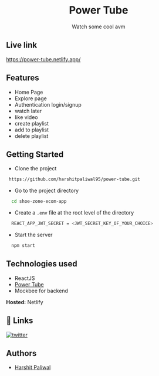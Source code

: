<h1 align="center">Power Tube</h1>

<p align="center">Watch some cool avm</p>


## Live link
  https://power-tube.netlify.app/


## Features 
- Home Page
- Explore page
- Authentication login/signup
- watch later
- like video
- create playlist 
- add to playlist 
- delete playlist

## Getting Started

- Clone the project

```bash
 https://github.com/harshitpaliwal95/power-tube.git
```

- Go to the project directory

```bash
  cd shoe-zone-ecom-app
```
- Create a ``.env`` file at the root level of the directory

```bash
  REACT_APP_JWT_SECRET = <JWT_SECRET_KEY_OF_YOUR_CHOICE>
```

- Start the server

```bash
  npm start
```

## Technologies used

- ReactJS
- [Power Tube](https://power-tube.netlify.app/)
- Mockbee for backend

**Hosted:** Netlify



## 🔗 Links


[![twitter](https://img.shields.io/badge/twitter-1DA1F2?style=for-the-badge&logo=twitter&logoColor=white)](https://twitter.com/harshit__hp)

## Authors

- [Harshit Paliwal](https://github.com/harshitpaliwal95)
